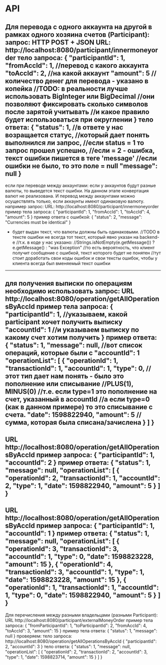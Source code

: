 # API
Для перевода с одного аккаунта на другой в рамках одного хозяина счетов (Participant):
запрос: 
HTTP POST + JSON
URL: http://localhost:8080/participant/innermoneyorder
тело запроса:
{
    "participantId": 1,
    "fromAccId": 1, //перевод с какого аккаунта
    "toAccId": 2, //на какой аккаунт
    "amount": 5 //количество денег для перевода - указано в копейка
    //TODO: в реальности лучше использовать BigInteger или BigDecimal
    //они позволяют фиксировать сколько символов после зарятой учитывать
    //и какое правило будет использоваться при округлении
}
тело ответа:
{
    "status": 1, //в ответе у нас возращается статус, 
    //который дает понять выполнился ли запрос, 
    //если status = 1 то запрос прошел успешно,
    //если = 2 - ошибка, текст ошибки пишется в теге 'message'
    //если ошибки не было, то это поле = null
    "message": null
}
---
если при переводе между аккаунтами: если у аккаунтов будут разные валюты,
то выведется текст ошибки. На данном этапе конвертация валют не реализована.
И перевод между аккаунтами можно осуществлять только, если аккаунты имеют одинаковую валюту.
например запрос:
URL: http://localhost:8080/participant/innermoneyorder
пример тела запроса:
{
    "participantId": 1,
    "fromAccId": 1,
    "toAccId": 4,
    "amount": 5
}
пример ответа с ошибкой:
{
    "status": 2,
    "message": "Currencies must be identical"
}
- будет выдан текст, что валюты должны быть одинаковыми.
//TODO в тексте ошибки не всегда тот текст, который явно указан на backend-е
//т.к. в коде у нас указано:
//Strings.isNotEmpty(e.getMessage()) ? e.getMessage() : "was Exception"
//то есть вероятность, что клиент получит сообщение с ошибкой, текст которого будет не понятен
//тут стоит доработать свои коды ошибок и свои тексты ошибок, чтобы у клиента всегда был вменяемый текст ошибки
---
для получения выписки по операциям 
необходимо использовать запрос:
URL http://localhost:8080/operation/getAllOperationsByAccId
пример тела запроса:
{
    "participantId": 1, //указываем, какой participant хочет получить выписку
    "accountId": 1 //и указываем выписку по какому счет хотим получить
}
пример ответа:
{
    "status": 1,
    "message": null,
    //вот список операций, которые были с "accountId": 1
    "operationList": [
        {
            "operationId": 1,
            "transactionId": 1,
            "accountId": 1,
            "type": 0, //этот тип дает нам понять - было это пополнение или списывание
            //PLUS(1), MINUS(0)
            //т.е. если type=1 это пополнение на счет, указанный в accountId
            //а если type=0 (как в данном примере) то это списывание с счета.
            "date": 1598822940,
            "amount": 5 //сумма, которая была списана/зачислена
        }
    ]
}
---
URL http://localhost:8080/operation/getAllOperationsByAccId
пример запроса:
{
    "participantId": 1,
    "accountId": 2
}
пример ответа:
{
    "status": 1,
    "message": null,
    "operationList": [
        {
            "operationId": 2,
            "transactionId": 1,
            "accountId": 2,
            "type": 1,
            "date": 1598822940,
            "amount": 5
        }
    ]
}
---
URL http://localhost:8080/operation/getAllOperationsByAccId
пример запроса:
{
    "participantId": 1,
    "accountId": 1
}
пример ответа:
{
    "status": 1,
    "message": null,
    "operationList": [
        {
            "operationId": 3,
            "transactionId": 3,
            "accountId": 1,
            "type": 0,
            "date": 1598823228,
            "amount": 15
        },
        {
            "operationId": 4,
            "transactionId": 3,
            "accountId": 1,
            "type": 1,
            "date": 1598823228,
            "amount": 15
        },
        {
            "operationId": 1,
            "transactionId": 1,
            "accountId": 1,
            "type": 0,
            "date": 1598822940,
            "amount": 5
        }
    ]
}
---
Для перечисления между разными владельцами (разными Participant):
URL http://localhost:8080/participant/externalMoneyOrder
пример тела запроса:
{
    "fromParticipantId": 1,
    "toParticipantId": 2,
    "fromAccId": 4,
    "toAccId": 3,
    "amount": 15
}
пример тела ответа:
{
    "status": 1,
    "message": null
}
проверяем:
тело запроса:
http://localhost:8080/operation/getAllOperationsByAccId
{
    "participantId": 2,
    "accountId": 3
}
тело ответа:
{
    "status": 1,
    "message": null,
    "operationList": [
        {
            "operationId": 2,
            "transactionId": 2,
            "accountId": 3,
            "type": 1,
            "date": 1598823714,
            "amount": 15
        }
    ]
}